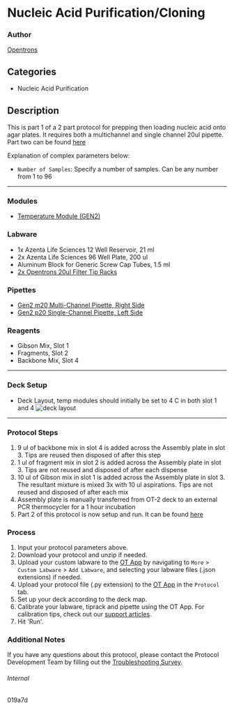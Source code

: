 # Nucleic Acid Purification/Cloning

### Author
[Opentrons](https://opentrons.com/)

## Categories
* Nucleic Acid Purification

## Description
This is part 1 of a 2 part protocol for prepping then loading nucleic acid onto agar plates. It requires both a multichannel and single channel 20ul pipette.
Part two can be found [here](https://protocols.opentrons.com/protocol/019a7d_part_2)


Explanation of complex parameters below:
* `Number of Samples`: Specify a number of samples. Can be any number from 1 to 96

---

### Modules
* [Temperature Module (GEN2)](https://shop.opentrons.com/collections/hardware-modules/products/tempdeck)


### Labware
* 1x Azenta Life Sciences 12 Well Reservoir, 21 ml
* 2x Azenta Life Sciences 96 Well Plate, 200 ul
* Aluminum Block for Generic Screw Cap Tubes, 1.5 ml
* [2x Opentrons 20ul Filter Tip Racks](https://shop.opentrons.com/opentrons-20ul-filter-tips/)

### Pipettes
* [Gen2 m20 Multi-Channel Pipette, Right Side](https://shop.opentrons.com/8-channel-electronic-pipette/)
* [Gen2 p20 Single-Channel Pipette, Left Side](https://shop.opentrons.com/single-channel-electronic-pipette-p20/)

### Reagents
* Gibson Mix, Slot 1
* Fragments, Slot 2
* Backbone Mix, Slot 4

---

### Deck Setup
* Deck Layout, temp modules should initially be set to 4 C in both slot 1 and 4
![deck layout](https://opentrons-protocol-library-website.s3.amazonaws.com/custom-README-images/019a7d/Screen+Shot+2022-04-05+at+4.25.21+PM.png)

---

### Protocol Steps
1. 9 ul of backbone mix in slot 4 is added across the Assembly plate in slot 3. Tips are reused then disposed of after this step
2. 1 ul of fragment mix in slot 2 is added across the Assembly plate in slot 3. Tips are not reused and disposed of after each dispense
3. 10 ul of Gibson mix in slot 1 is added across the Assembly plate in slot 3. The resultant mixture is mixed 3x with 10 ul aspirations. Tips are not reused and disposed of after each mix
4. Assembly plate is manually transferred from OT-2 deck to an external PCR thermocycler for a 1 hour incubation
5. Part 2 of this protocol is now setup and run. It can be found [here](https://protocols.opentrons.com/protocol/019a7d_part_2)

### Process
1. Input your protocol parameters above.
2. Download your protocol and unzip if needed.
3. Upload your custom labware to the [OT App](https://opentrons.com/ot-app) by navigating to `More` > `Custom Labware` > `Add Labware`, and selecting your labware files (.json extensions) if needed.
4. Upload your protocol file (.py extension) to the [OT App](https://opentrons.com/ot-app) in the `Protocol` tab.
5. Set up your deck according to the deck map.
6. Calibrate your labware, tiprack and pipette using the OT App. For calibration tips, check out our [support articles](https://support.opentrons.com/en/collections/1559720-guide-for-getting-started-with-the-ot-2).
7. Hit 'Run'.

### Additional Notes
If you have any questions about this protocol, please contact the Protocol Development Team by filling out the [Troubleshooting Survey](https://protocol-troubleshooting.paperform.co/).

###### Internal
019a7d
